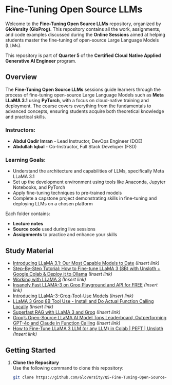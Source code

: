 # Fine-Tuning Open Source LLMs

Welcome to the **Fine-Tuning Open Source LLMs** repository, organized by **GloVersity (GloProg)**. This repository contains all the work, assignments, and code examples discussed during the **Online Sessions** aimed at helping students master the fine-tuning of open-source Large Language Models (LLMs).

This repository is part of **Quarter 5** of the **Certified Cloud Native Applied Generative AI Engineer** program.

## Overview

The **Fine-Tuning Open Source LLMs** sessions guide learners through the process of fine-tuning open-source Large Language Models such as **Meta LLaMA 3.1** using **PyTorch**, with a focus on cloud-native training and deployment. The course covers everything from the fundamentals to advanced concepts, ensuring students acquire both theoretical knowledge and practical skills.

### Instructors:
- **Abdul Qadir Imran** - Lead Instructor, DevOps Engineer (DOE)
- **Abdullah Iqbal** - Co-Instructor, Full Stack Developer (FSD)

### Learning Goals:
- Understand the architecture and capabilities of LLMs, specifically Meta LLaMA 3.1
- Set up the development environment using tools like Anaconda, Jupyter Notebooks, and PyTorch
- Apply fine-tuning techniques to pre-trained models
- Complete a capstone project demonstrating skills in fine-tuning and deploying LLMs on a chosen platform

Each folder contains:
- **Lecture notes**
- **Source code** used during live sessions
- **Assignments** to practice and enhance your skills

## Study Material
- [Introducing LLaMA 3.1: Our Most Capable Models to Date](#) *(Insert link)*
- [Step-By-Step Tutorial: How to Fine-tune LLaMA 3 (8B) with Unsloth + Google Colab & Deploy it to Ollama](#) *(Insert link)*
- [Working with LLaMA 3](#) *(Insert link)*
- [Insanely Fast LLAMA-3 on Groq Playground and API for FREE](#) *(Insert link)*
- [Introducing LLaMA-3-Groq-Tool-Use Models](#) *(Insert link)*
- [LLaMA 3 Groq 8B Tool Use - Install and Do Actual Function Calling Locally](#) *(Insert link)*
- [Superfast RAG with LLaMA 3 and Groq](#) *(Insert link)*
- [Groq’s Open-Source LLaMA AI Model Tops Leaderboard, Outperforming GPT-4o and Claude in Function Calling](#) *(Insert link)*
- [How to Fine-Tune LLaMA 3 LLM (or any LLM) in Colab | PEFT | Unsloth](#) *(Insert link)*

## Getting Started

1. **Clone the Repository**  
   Use the following command to clone this repository:
   ```bash
   git clone https://github.com/GloVersity/Q5-Fine-Tuning-Open-Source-LLMs.git
